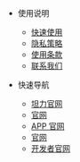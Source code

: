 <!-- _navbar.md -->

* 使用说明

    * [快速使用](guide.md)
    * [隐私策略](guide.md)
    * [使用条款](guide.md)
    * [联系我们](guide.md)

* 快速导航
    * [坦力官网](guide.md)
    * [ 官网](guide.md)
    * [ APP 官网](guide.md)
    * [ 官网](guide.md)
    * [开发者官网](guide.md)
